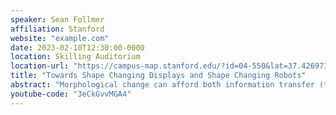 ```yaml
---
speaker: Sean Follmer
affiliation: Stanford
website: "example.com"
date: 2023-02-10T12:30:00-0000
location: Skilling Auditorium
location-url: "https://campus-map.stanford.edu/?id=04-550&lat=37.42697371527761&lng=-122.17280664808126&zoom=18&srch=undefined"
title: "Towards Shape Changing Displays and Shape Changing Robots"
abstract: "Morphological change can afford both information transfer (through both vision and touch) as well as functional adaptation to the environment or the task at hand. In my research, I explore the design, development, and modeling of shape changing systems in both haptic user interfaces and robotics. Towards a goal of more human-centered computing, I believe that interaction must be grounded in the physical world and leverage our innate abilities for spatial cognition and dexterous manipulation with our hands. By creating interfaces that allow for richer physical interaction, such as bimanual, whole hand haptic exploration, these systems can help people with different abilities (e.g., children, people with visual impairments, or even expert designers) better understand and interact with information. The first part of my talk will discuss a central challenge in the widespread adoption of such haptic user interfaces – how can we create physical interactive displays that update dynamically, and what are the interaction techniques and enabling technologies necessary to support such systems? In a parallel domain, Robotics, these same technologies and approaches can support new multifunctionality and adaptation. In the second part of my talk, I will detail our recent progress in large shape changing truss robots. I will present methods for high-extension and compliant actuation in truss robots and explore how the compliance can be utilized for unique behaviors. This shape change can be applied to locomotion, physical interaction with the environment, and the engulfing, grasping, and manipulation of objects. "
youtube-code: "3eCkGvvMGA4"
---
```

